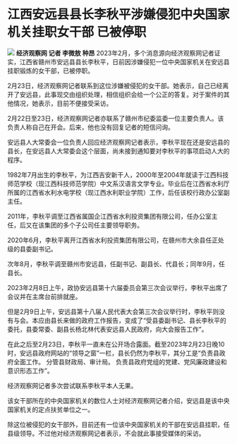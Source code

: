 # 江西安远县县长李秋平涉嫌侵犯中央国家机关挂职女干部 已被停职

![](https://inews.gtimg.com/om_bt/OkqpJeU2dMFqnjJGuwu7pdtVYGxKiV1NBTeCNGbZKQ8ooAA/1000)
**经济观察网 记者 李微敖 种昂**
2023年2月，多个消息源向经济观察网记者证实，江西省赣州市安远县县长李秋平，日前因涉嫌侵犯一位中央国家机关在安远县挂职锻炼的女干部，已被停职。

2月23日，经济观察网记者联系到这位涉嫌被侵犯的女干部。她表示，自己已经离开了安远县，此事现交由组织处理，相信组织会给一个公正的答复。对于案件的其他情况，她表示，目前不便接受采访。

2月22日至23日，经济观察网记者亦联系了赣州市纪委监委一位主要负责人。该负责人称自己在开会。后来，他也没有回复记者的短信问询。

安远县人大常委会一位负责人回应经济观察网记者表示，李秋平现在还是安远县的县长，在安远县人大常委会这个层面，尚未接到通知要对李秋平的事项启动人大的程序。

1982年7月出生的李秋平，为江西吉安新干人，2000年至2004年就读于江西科技师范学校（现江西科技师范学院）中文系汉语言文学专业。毕业后在江西省水利厅所属的江西省水利水电学校（现江西水利职业学院）工作，后任该校行政办公室副主任。

2011年，李秋平调至江西省属国企江西省水利投资集团有限公司，任办公室主任，后又在该集团的多个子公司任主要领导职务。

2020年6月，李秋平离开江西省水利投资集团有限公司，在赣州市大余县任正处级的县委副书记。

次年8月，李秋平调至赣州市安远县，任副书记、副县长、代县长；同年9月，任县长。

2023年2月8日上午，政协安远县第十六届委员会第三次会议举行，李秋平出席了会议并在主席台前排就座。

但是2月9日上午，安远县第十八届人民代表大会第三次会议举行时，李秋平则没有与会。本应由县长来做的政府工作报告，变成了“受县委副书记、县长李秋平的委托，县委常委、副县长杨北林代表安远县人民政府，向大会报告工作”。

在此之后至2月23日，李秋平一直未在公开场合露面。截至2023年2月23日晚10时，安远县政府网站的“领导之窗”一栏，县长仍然为李秋平，其分工是“负责县政府全面工作。
分管县财政局、审计局。 负责县政府党组的党建、党风廉政建设和意识形态工作”。

经济观察网记者多次尝试联系李秋平本人无果。

该女干部所在的中央国家机关的数位人士对经济观察网记者介绍，安远县是该中央国家机关的定点扶贫单位之一。

除这位被侵犯的女干部外，目前还有一位该中央国家机关的干部在安远县挂职，任县级领导。不过他对经济观察网记者表示，不会就此事接受媒体的采访。

